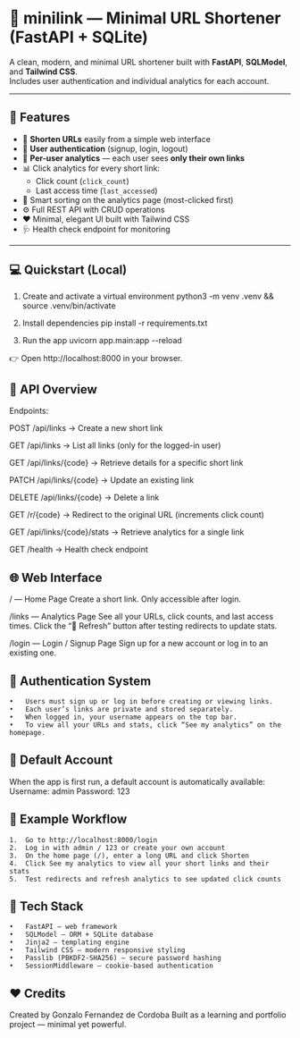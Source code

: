 # 🧩 **minilink — Minimal URL Shortener (FastAPI + SQLite)**

A clean, modern, and minimal URL shortener built with **FastAPI**, **SQLModel**, and **Tailwind CSS**.  
Includes user authentication and individual analytics for each account.

---

## 🚀 Features

- 🔗 **Shorten URLs** easily from a simple web interface  
- 👤 **User authentication** (signup, login, logout)
- 🧮 **Per-user analytics** — each user sees **only their own links**
- 📊 Click analytics for every short link:
  - Click count (`click_count`)
  - Last access time (`last_accessed`)
- 🧠 Smart sorting on the analytics page (most-clicked first)
- ⚙️ Full REST API with CRUD operations
- ❤️ Minimal, elegant UI built with Tailwind CSS
- 🩺 Health check endpoint for monitoring

---

## 💻 Quickstart (Local)

1. Create and activate a virtual environment
python3 -m venv .venv && source .venv/bin/activate

2. Install dependencies
pip install -r requirements.txt

3. Run the app
uvicorn app.main:app --reload

👉 Open http://localhost:8000 in your browser.

## 🧭 API Overview

Endpoints:

POST /api/links
→ Create a new short link

GET /api/links
→ List all links (only for the logged-in user)

GET /api/links/{code}
→ Retrieve details for a specific short link

PATCH /api/links/{code}
→ Update an existing link

DELETE /api/links/{code}
→ Delete a link

GET /r/{code}
→ Redirect to the original URL (increments click count)

GET /api/links/{code}/stats
→ Retrieve analytics for a single link

GET /health
→ Health check endpoint

## 🌐 Web Interface

/ — Home Page
Create a short link. Only accessible after login.

/links — Analytics Page
See all your URLs, click counts, and last access times.
Click the “🔄 Refresh” button after testing redirects to update stats.

/login — Login / Signup Page
Sign up for a new account or log in to an existing one.

## 👤 Authentication System
	•	Users must sign up or log in before creating or viewing links.
	•	Each user’s links are private and stored separately.
	•	When logged in, your username appears on the top bar.
	•	To view all your URLs and stats, click “See my analytics” on the homepage.

## 🔑 Default Account

When the app is first run, a default account is automatically available:
Username: admin
Password: 123

## 🧾 Example Workflow
	1.	Go to http://localhost:8000/login
	2.	Log in with admin / 123 or create your own account
	3.	On the home page (/), enter a long URL and click Shorten
	4.	Click See my analytics to view all your short links and their stats
	5.	Test redirects and refresh analytics to see updated click counts

## 🧩 Tech Stack
	•	FastAPI — web framework
	•	SQLModel — ORM + SQLite database
	•	Jinja2 — templating engine
	•	Tailwind CSS — modern responsive styling
	•	Passlib (PBKDF2-SHA256) — secure password hashing
	•	SessionMiddleware — cookie-based authentication

## ❤️ Credits

Created by Gonzalo Fernandez de Cordoba
Built as a learning and portfolio project — minimal yet powerful.